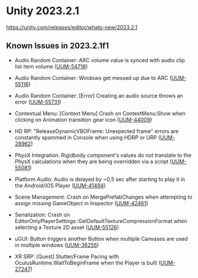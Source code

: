 # Unity 2023.2.1

https://unity.com/releases/editor/whats-new/2023.2.1

## Known Issues in 2023.2.1f1



*   Audio Random Container: ARC volume value is synced with audio clip list item volume ([UUM-54716](https://issuetracker.unity3d.com/issues/arc-volume-value-is-synced-with-audio-clip-list-item-volume))
    
*   Audio Random Container: Windows get messed up due to ARC ([UUM-55116](https://issuetracker.unity3d.com/issues/windows-get-messed-up-due-to-arc))
    
*   Audio Random Container: \[Error\] Creating an audio source throws an error ([UUM-55731](https://issuetracker.unity3d.com/issues/error-creating-an-audio-source-throws-an-error))
    
*   Contextual Menu: \[Context Menu\] Crash on ContextMenu:Show when clicking on Animation transition gear icon ([UUM-44009](https://issuetracker.unity3d.com/issues/context-menu-crash-on-contextmenu-show-when-clicking-on-animation-transition-gear-icon))
    
*   HD RP: "ReleaseDynamicVBOFrame: Unexpected frame" errors are constantly spammed in Console when using HDRP or URP ([UUM-28962](https://issuetracker.unity3d.com/issues/releasedynamicvboframe-unexpected-frame-errors-thrown-in-the-console-window-when-creating-a-project-using-3d-sample-scene-hdrp-template))
    
*   PhysX Integration: Rigidbody component's values do not translate to the PhysX calculations when they are being overridden via a script ([UUM-55081](https://issuetracker.unity3d.com/issues/rigidbody-components-values-do-not-translate-to-the-physx-calculations-when-they-are-being-overridden-via-a-script))
    
*   Platform Audio: Audio is delayed by ~0,5 sec after starting to play it in the Android/iOS Player ([UUM-41494](https://issuetracker.unity3d.com/issues/audio-is-delayed-by-05-sec-after-starting-to-play-it-in-the-android-slash-ios-player))
    
*   Scene Management: Crash on MergePrefabChanges when attempting to assign missing GameObject in Inspector ([UUM-42461](https://issuetracker.unity3d.com/issues/crash-on-mergeprefabchanges-when-attempting-to-assign-missing-gameobject-in-inspector))
    
*   Serialization: Crash on EditorOnlyPlayerSettings::GetDefaultTextureCompressionFormat when selecting a Texture 2D asset ([UUM-55126](https://issuetracker.unity3d.com/issues/crash-on-editoronlyplayersettings-getdefaulttexturecompressionformat-when-selecting-a-texture-2d-asset))
    
*   uGUI: Button triggers another Button when multiple Canvases are used in multiple windows ([UUM-36255](https://issuetracker.unity3d.com/issues/button-triggers-another-button-when-multiple-canvases-are-used-in-multiple-windows))
    
*   XR SRP: \[Quest\] Stutter/Frame Pacing with OculusRuntime.WaitToBeginFrame when the Player is built ([UUM-27247](https://issuetracker.unity3d.com/issues/quest-stutter-slash-frame-pacing-with-oculusruntime-dot-waittobeginframe-when-the-player-is-built))